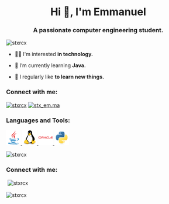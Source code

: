 <h1 align="center">Hi 👋, I'm Emmanuel</h1>
<h3 align="center">A passionate computer engineering student.</h3>

<p align="left"> <img src="https://komarev.com/ghpvc/?username=stxrcx&label=Profile%20views&color=0e75b6&style=flat" alt="stxrcx" /> </p>

- 👨‍💻 I'm interested **in technology.**

- 🌱 I’m currently learning **Java.**

- 📝 I regularly like **to learn new things.**

<h3 align="left">Connect with me:</h3>
<p align="left">
<a href="https://fb.com/stxrcx" target="blank"><img align="center" src="https://raw.githubusercontent.com/rahuldkjain/github-profile-readme-generator/master/src/images/icons/Social/facebook.svg" alt="stxrcx" height="30" width="40" /></a>
<a href="https://instagram.com/stx_em.ma" target="blank"><img align="center" src="https://raw.githubusercontent.com/rahuldkjain/github-profile-readme-generator/master/src/images/icons/Social/instagram.svg" alt="stx_em.ma" height="30" width="40" /></a>
</p>

<h3 align="left">Languages and Tools:</h3>
<p align="left"> <a href="https://www.java.com" target="_blank" rel="noreferrer"> <img src="https://raw.githubusercontent.com/devicons/devicon/master/icons/java/java-original.svg" alt="java" width="40" height="40"/> </a> <a href="https://www.linux.org/" target="_blank" rel="noreferrer"> <img src="https://raw.githubusercontent.com/devicons/devicon/master/icons/linux/linux-original.svg" alt="linux" width="40" height="40"/> </a> <a href="https://www.oracle.com/" target="_blank" rel="noreferrer"> <img src="https://raw.githubusercontent.com/devicons/devicon/master/icons/oracle/oracle-original.svg" alt="oracle" width="40" height="40"/> </a> <a href="https://www.python.org" target="_blank" rel="noreferrer"> <img src="https://raw.githubusercontent.com/devicons/devicon/master/icons/python/python-original.svg" alt="python" width="40" height="40"/> </a> </p>
<p><img align="center" src="https://github-readme-stats.vercel.app/api/top-langs?username=stxrcx&show_icons=true&locale=en&layout=compact" alt="stxrcx" /></p>

<h3 align="left">Connect with me:</h3>
<p align="left">
</p>
<p>&nbsp;<img align="center" src="https://github-readme-stats.vercel.app/api?username=stxrcx&show_icons=true&locale=en" alt="stxrcx" /></p>
<p><img align="center" src="https://github-readme-streak-stats.herokuapp.com/?user=stxrcx&" alt="stxrcx" /></p>

